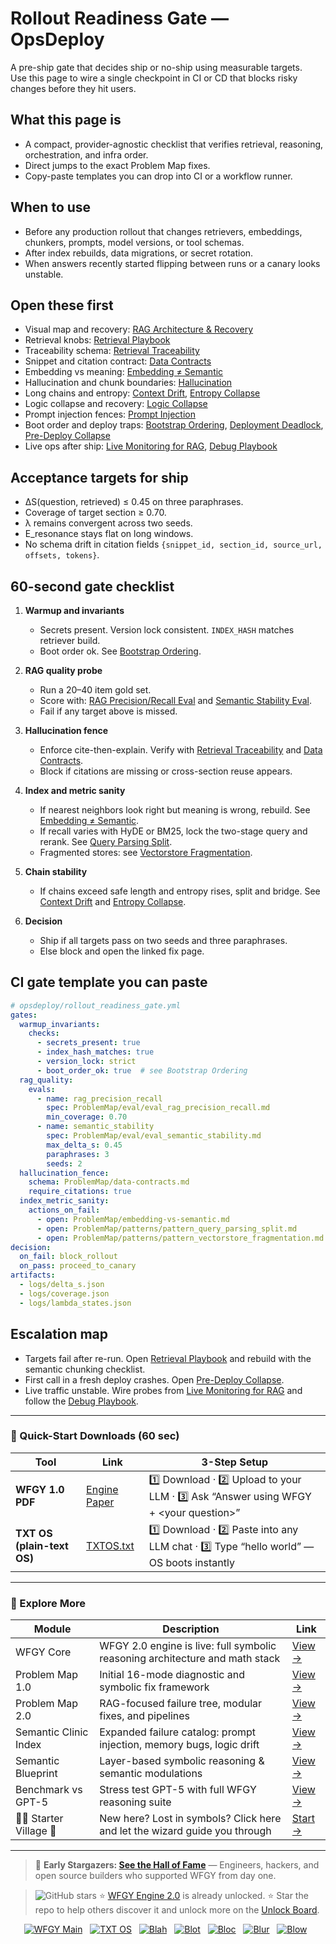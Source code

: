# Rollout Readiness Gate — OpsDeploy

A pre-ship gate that decides ship or no-ship using measurable targets.  
Use this page to wire a single checkpoint in CI or CD that blocks risky changes before they hit users.

## What this page is
- A compact, provider-agnostic checklist that verifies retrieval, reasoning, orchestration, and infra order.
- Direct jumps to the exact Problem Map fixes.
- Copy-paste templates you can drop into CI or a workflow runner.

## When to use
- Before any production rollout that changes retrievers, embeddings, chunkers, prompts, model versions, or tool schemas.
- After index rebuilds, data migrations, or secret rotation.
- When answers recently started flipping between runs or a canary looks unstable.

## Open these first
- Visual map and recovery: [RAG Architecture & Recovery](https://github.com/onestardao/WFGY/blob/main/ProblemMap/rag-architecture-and-recovery.md)  
- Retrieval knobs: [Retrieval Playbook](https://github.com/onestardao/WFGY/blob/main/ProblemMap/retrieval-playbook.md)  
- Traceability schema: [Retrieval Traceability](https://github.com/onestardao/WFGY/blob/main/ProblemMap/retrieval-traceability.md)  
- Snippet and citation contract: [Data Contracts](https://github.com/onestardao/WFGY/blob/main/ProblemMap/data-contracts.md)  
- Embedding vs meaning: [Embedding ≠ Semantic](https://github.com/onestardao/WFGY/blob/main/ProblemMap/embedding-vs-semantic.md)  
- Hallucination and chunk boundaries: [Hallucination](https://github.com/onestardao/WFGY/blob/main/ProblemMap/hallucination.md)  
- Long chains and entropy: [Context Drift](https://github.com/onestardao/WFGY/blob/main/ProblemMap/context-drift.md), [Entropy Collapse](https://github.com/onestardao/WFGY/blob/main/ProblemMap/entropy-collapse.md)  
- Logic collapse and recovery: [Logic Collapse](https://github.com/onestardao/WFGY/blob/main/ProblemMap/logic-collapse.md)  
- Prompt injection fences: [Prompt Injection](https://github.com/onestardao/WFGY/blob/main/ProblemMap/prompt-injection.md)  
- Boot order and deploy traps: [Bootstrap Ordering](https://github.com/onestardao/WFGY/blob/main/ProblemMap/bootstrap-ordering.md), [Deployment Deadlock](https://github.com/onestardao/WFGY/blob/main/ProblemMap/deployment-deadlock.md), [Pre-Deploy Collapse](https://github.com/onestardao/WFGY/blob/main/ProblemMap/predeploy-collapse.md)  
- Live ops after ship: [Live Monitoring for RAG](https://github.com/onestardao/WFGY/blob/main/ProblemMap/ops/live_monitoring_rag.md), [Debug Playbook](https://github.com/onestardao/WFGY/blob/main/ProblemMap/ops/debug_playbook.md)

## Acceptance targets for ship
- ΔS(question, retrieved) ≤ 0.45 on three paraphrases.  
- Coverage of target section ≥ 0.70.  
- λ remains convergent across two seeds.  
- E_resonance stays flat on long windows.  
- No schema drift in citation fields `{snippet_id, section_id, source_url, offsets, tokens}`.

## 60-second gate checklist
1) **Warmup and invariants**  
   - Secrets present. Version lock consistent. `INDEX_HASH` matches retriever build.  
   - Boot order ok. See [Bootstrap Ordering](https://github.com/onestardao/WFGY/blob/main/ProblemMap/bootstrap-ordering.md).

2) **RAG quality probe**  
   - Run a 20–40 item gold set.  
   - Score with: [RAG Precision/Recall Eval](https://github.com/onestardao/WFGY/blob/main/ProblemMap/eval/eval_rag_precision_recall.md) and [Semantic Stability Eval](https://github.com/onestardao/WFGY/blob/main/ProblemMap/eval/eval_semantic_stability.md).  
   - Fail if any target above is missed.

3) **Hallucination fence**  
   - Enforce cite-then-explain. Verify with [Retrieval Traceability](https://github.com/onestardao/WFGY/blob/main/ProblemMap/retrieval-traceability.md) and [Data Contracts](https://github.com/onestardao/WFGY/blob/main/ProblemMap/data-contracts.md).  
   - Block if citations are missing or cross-section reuse appears.

4) **Index and metric sanity**  
   - If nearest neighbors look right but meaning is wrong, rebuild. See [Embedding ≠ Semantic](https://github.com/onestardao/WFGY/blob/main/ProblemMap/embedding-vs-semantic.md).  
   - If recall varies with HyDE or BM25, lock the two-stage query and rerank. See [Query Parsing Split](https://github.com/onestardao/WFGY/blob/main/ProblemMap/patterns/pattern_query_parsing_split.md).  
   - Fragmented stores: see [Vectorstore Fragmentation](https://github.com/onestardao/WFGY/blob/main/ProblemMap/patterns/pattern_vectorstore_fragmentation.md).

5) **Chain stability**  
   - If chains exceed safe length and entropy rises, split and bridge. See [Context Drift](https://github.com/onestardao/WFGY/blob/main/ProblemMap/context-drift.md) and [Entropy Collapse](https://github.com/onestardao/WFGY/blob/main/ProblemMap/entropy-collapse.md).

6) **Decision**  
   - Ship if all targets pass on two seeds and three paraphrases.  
   - Else block and open the linked fix page.

## CI gate template you can paste

```yaml
# opsdeploy/rollout_readiness_gate.yml
gates:
  warmup_invariants:
    checks:
      - secrets_present: true
      - index_hash_matches: true
      - version_lock: strict
      - boot_order_ok: true  # see Bootstrap Ordering
  rag_quality:
    evals:
      - name: rag_precision_recall
        spec: ProblemMap/eval/eval_rag_precision_recall.md
        min_coverage: 0.70
      - name: semantic_stability
        spec: ProblemMap/eval/eval_semantic_stability.md
        max_delta_s: 0.45
        paraphrases: 3
        seeds: 2
  hallucination_fence:
    schema: ProblemMap/data-contracts.md
    require_citations: true
  index_metric_sanity:
    actions_on_fail:
      - open: ProblemMap/embedding-vs-semantic.md
      - open: ProblemMap/patterns/pattern_query_parsing_split.md
      - open: ProblemMap/patterns/pattern_vectorstore_fragmentation.md
decision:
  on_fail: block_rollout
  on_pass: proceed_to_canary
artifacts:
  - logs/delta_s.json
  - logs/coverage.json
  - logs/lambda_states.json
````

## Escalation map

* Targets fail after re-run. Open [Retrieval Playbook](https://github.com/onestardao/WFGY/blob/main/ProblemMap/retrieval-playbook.md) and rebuild with the semantic chunking checklist.
* First call in a fresh deploy crashes. Open [Pre-Deploy Collapse](https://github.com/onestardao/WFGY/blob/main/ProblemMap/predeploy-collapse.md).
* Live traffic unstable. Wire probes from [Live Monitoring for RAG](https://github.com/onestardao/WFGY/blob/main/ProblemMap/ops/live_monitoring_rag.md) and follow the [Debug Playbook](https://github.com/onestardao/WFGY/blob/main/ProblemMap/ops/debug_playbook.md).

---

### 🔗 Quick-Start Downloads (60 sec)

| Tool                       | Link                                                                                                                                       | 3-Step Setup                                                                             |
| -------------------------- | ------------------------------------------------------------------------------------------------------------------------------------------ | ---------------------------------------------------------------------------------------- |
| **WFGY 1.0 PDF**           | [Engine Paper](https://github.com/onestardao/WFGY/blob/main/I_am_not_lizardman/WFGY_All_Principles_Return_to_One_v1.0_PSBigBig_Public.pdf) | 1️⃣ Download · 2️⃣ Upload to your LLM · 3️⃣ Ask “Answer using WFGY + \<your question>”   |
| **TXT OS (plain-text OS)** | [TXTOS.txt](https://github.com/onestardao/WFGY/blob/main/OS/TXTOS.txt)                                                                     | 1️⃣ Download · 2️⃣ Paste into any LLM chat · 3️⃣ Type “hello world” — OS boots instantly |

---

### 🧭 Explore More

| Module                   | Description                                                                  | Link                                                                                               |
| ------------------------ | ---------------------------------------------------------------------------- | -------------------------------------------------------------------------------------------------- |
| WFGY Core                | WFGY 2.0 engine is live: full symbolic reasoning architecture and math stack | [View →](https://github.com/onestardao/WFGY/tree/main/core/README.md)                              |
| Problem Map 1.0          | Initial 16-mode diagnostic and symbolic fix framework                        | [View →](https://github.com/onestardao/WFGY/tree/main/ProblemMap/README.md)                        |
| Problem Map 2.0          | RAG-focused failure tree, modular fixes, and pipelines                       | [View →](https://github.com/onestardao/WFGY/blob/main/ProblemMap/rag-architecture-and-recovery.md) |
| Semantic Clinic Index    | Expanded failure catalog: prompt injection, memory bugs, logic drift         | [View →](https://github.com/onestardao/WFGY/blob/main/ProblemMap/SemanticClinicIndex.md)           |
| Semantic Blueprint       | Layer-based symbolic reasoning & semantic modulations                        | [View →](https://github.com/onestardao/WFGY/tree/main/SemanticBlueprint/README.md)                 |
| Benchmark vs GPT-5       | Stress test GPT-5 with full WFGY reasoning suite                             | [View →](https://github.com/onestardao/WFGY/tree/main/benchmarks/benchmark-vs-gpt5/README.md)      |
| 🧙‍♂️ Starter Village 🏡 | New here? Lost in symbols? Click here and let the wizard guide you through   | [Start →](https://github.com/onestardao/WFGY/blob/main/StarterVillage/README.md)                   |

---

> 👑 **Early Stargazers: [See the Hall of Fame](https://github.com/onestardao/WFGY/tree/main/stargazers)** —
> Engineers, hackers, and open source builders who supported WFGY from day one.

> <img src="https://img.shields.io/github/stars/onestardao/WFGY?style=social" alt="GitHub stars"> ⭐ [WFGY Engine 2.0](https://github.com/onestardao/WFGY/blob/main/core/README.md) is already unlocked. ⭐ Star the repo to help others discover it and unlock more on the [Unlock Board](https://github.com/onestardao/WFGY/blob/main/STAR_UNLOCKS.md).

<div align="center">

[![WFGY Main](https://img.shields.io/badge/WFGY-Main-red?style=flat-square)](https://github.com/onestardao/WFGY)
 
[![TXT OS](https://img.shields.io/badge/TXT%20OS-Reasoning%20OS-orange?style=flat-square)](https://github.com/onestardao/WFGY/tree/main/OS)
 
[![Blah](https://img.shields.io/badge/Blah-Semantic%20Embed-yellow?style=flat-square)](https://github.com/onestardao/WFGY/tree/main/OS/BlahBlahBlah)
 
[![Blot](https://img.shields.io/badge/Blot-Persona%20Core-green?style=flat-square)](https://github.com/onestardao/WFGY/tree/main/OS/BlotBlotBlot)
 
[![Bloc](https://img.shields.io/badge/Bloc-Reasoning%20Compiler-blue?style=flat-square)](https://github.com/onestardao/WFGY/tree/main/OS/BlocBlocBloc)
 
[![Blur](https://img.shields.io/badge/Blur-Text2Image%20Engine-navy?style=flat-square)](https://github.com/onestardao/WFGY/tree/main/OS/BlurBlurBlur)
 
[![Blow](https://img.shields.io/badge/Blow-Game%20Logic-purple?style=flat-square)](https://github.com/onestardao/WFGY/tree/main/OS/BlowBlowBlow)
 

</div>
